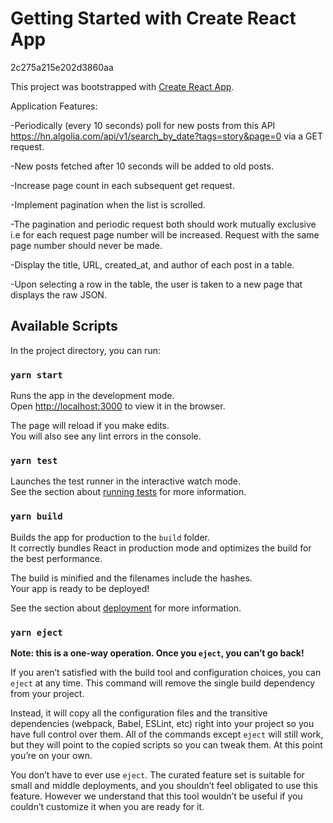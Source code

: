 # Getting Started with Create React App

2c275a215e202d3860aa

This project was bootstrapped with [Create React App](https://github.com/facebook/create-react-app).

Application Features:

-Periodically (every 10 seconds) poll for new posts from this API https://hn.algolia.com/api/v1/search_by_date?tags=story&page=0 via a GET request.

-New posts fetched after 10 seconds will be added to old posts.

-Increase page count in each subsequent get request.

-Implement pagination when the list is scrolled.

-The pagination and periodic request both should work mutually exclusive i.e for each request page number will be increased. Request with the same page number should never be made.

-Display the title, URL, created_at, and author of each post in a table.

-Upon selecting a row in the table, the user is taken to a new page that displays the raw JSON.

## Available Scripts

In the project directory, you can run:

### `yarn start`

Runs the app in the development mode.\
Open [http://localhost:3000](http://localhost:3000) to view it in the browser.

The page will reload if you make edits.\
You will also see any lint errors in the console.

### `yarn test`

Launches the test runner in the interactive watch mode.\
See the section about [running tests](https://facebook.github.io/create-react-app/docs/running-tests) for more information.

### `yarn build`

Builds the app for production to the `build` folder.\
It correctly bundles React in production mode and optimizes the build for the best performance.

The build is minified and the filenames include the hashes.\
Your app is ready to be deployed!

See the section about [deployment](https://facebook.github.io/create-react-app/docs/deployment) for more information.

### `yarn eject`

**Note: this is a one-way operation. Once you `eject`, you can’t go back!**

If you aren’t satisfied with the build tool and configuration choices, you can `eject` at any time. This command will remove the single build dependency from your project.

Instead, it will copy all the configuration files and the transitive dependencies (webpack, Babel, ESLint, etc) right into your project so you have full control over them. All of the commands except `eject` will still work, but they will point to the copied scripts so you can tweak them. At this point you’re on your own.

You don’t have to ever use `eject`. The curated feature set is suitable for small and middle deployments, and you shouldn’t feel obligated to use this feature. However we understand that this tool wouldn’t be useful if you couldn’t customize it when you are ready for it.
